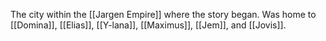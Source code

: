 The city within the [[Jargen Empire]] where the story began. Was home to [[Domina]], [[Elias]], [[Y-lana]], [[Maximus]], [[Jem]], and [[Jovis]].